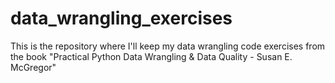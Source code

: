 # data_wrangling_exercises

This is the repository where I'll keep my data wrangling code exercises from the book "Practical Python Data Wrangling & Data Quality - Susan E. McGregor"
